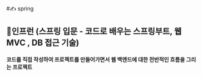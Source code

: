 #✍️ spring 
## 🌳인프런 (스프링 입문 - 코드로 배우는 스프링부트, 웹 MVC , DB 접근 기술)
#### 코드를 직접 작성하여 프로젝트를 만들어가면서 웹 백엔드에 대한 전반적인 흐름을 그리는 프로젝트
